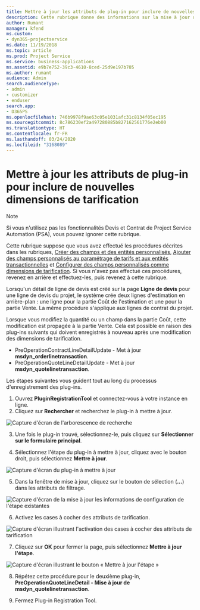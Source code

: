 ```yaml
---
title: Mettre à jour les attributs de plug-in pour inclure de nouvelles dimensions de tarification
description: Cette rubrique donne des informations sur la mise à jour des attributs de plug-in pour les dimensions de tarification.
author: Rumant
manager: kfend
ms.custom:
- dyn365-projectservice
ms.date: 11/19/2018
ms.topic: article
ms.prod: Project Service
ms.service: business-applications
ms.assetid: e9b7e752-39c3-4610-8ced-25d9e197b705
ms.author: rumant
audience: Admin
search.audienceType:
- admin
- customizer
- enduser
search.app:
- D365PS
ms.openlocfilehash: 746b9978f9ae63c05e1031afc31c8134f05ec195
ms.sourcegitcommit: 8c786230ef2a497280885b827162561776e2eb00
ms.translationtype: HT
ms.contentlocale: fr-FR
ms.lasthandoff: 03/24/2020
ms.locfileid: "3168089"
---
```

# <a name="update-plug-in-attributes-to-include-new-pricing-dimensions"></a>Mettre à jour les attributs de plug-in pour inclure de nouvelles dimensions de tarification

> [!NOTE]
> Si vous n'utilisez pas les fonctionnalités Devis et Contrat de Project Service Automation (PSA), vous pouvez ignorer cette rubrique.

Cette rubrique suppose que vous avez effectué les procédures décrites dans les rubriques, [Créer des champs et des entités personnalisés](create-custom-fields-entities.md), [Ajouter des champs personnalisés au paramétrage de tarifs et aux entités transactionnelles](field-references.md) et [Configurer des champs personnalisés comme dimensions de tarification](set-up-pricing-dimensions.md). Si vous n'avez pas effectué ces procédures, revenez en arrière et effectuez-les, puis revenez à cette rubrique.

Lorsqu'un détail de ligne de devis est créé sur la page **Ligne de devis** pour une ligne de devis du projet, le système crée deux lignes d'estimation en arrière-plan : une ligne pour la partie Coût de l'estimation et une pour la partie Vente. La même procédure s'applique aux lignes de contrat du projet.

Lorsque vous modifiez la quantité ou un champ dans la partie Coût, cette modification est propagée à la partie Vente. Cela est possible en raison des plug-ins suivants qui doivent enregistrés à nouveau après une modification des dimensions de tarification.

- PreOperationContractLineDetailUpdate - Met à jour **msdyn_orderlinetransaction**.
- PreOperationQuoteLineDetailUpdate - Met à jour **msdyn_quotelinetransaction**.

Les étapes suivantes vous guident tout au long du processus d'enregistrement des plug-ins.

1. Ouvrez **PluginRegistrationTool** et connectez-vous à votre instance en ligne.
2. Cliquez sur **Rechercher** et recherchez le plug-in à mettre à jour.

 ![Capture d'écran de l'arborescence de recherche](media/PRT-1.png)

3. Une fois le plug-in trouvé, sélectionnez-le, puis cliquez sur **Sélectionner sur le formulaire principal**.

4. Sélectionnez l'étape du plug-in à mettre à jour, cliquez avec le bouton droit, puis sélectionnez **Mettre à jour**.

 ![Capture d'écran du plug-in à mettre à jour](media/PRT-2.png)
 
5. Dans la fenêtre de mise à jour, cliquez sur le bouton de sélection (**...**) dans les attributs de filtrage.

 ![Capture d'écran de la mise à jour les informations de configuration de l'étape existantes](media/PRT-3.png)
 
6. Activez les cases à cocher des attributs de tarification.

 ![Capture d'écran illustrant l'activation des cases à cocher des attributs de tarification](media/PRT-4.png)

7. Cliquez sur **OK** pour fermer la page, puis sélectionnez **Mettre à jour l'étape**.

 ![Capture d'écran illustrant le bouton « Mettre à jour l'étape »](media/PRT-5.png)
 
8. Répétez cette procédure pour le deuxième plug-in, **PreOperationQuoteLineDetail - Mise à jour de msdyn_quotelinetransaction**.

9. Fermez Plug-in Registration Tool.

